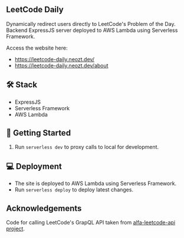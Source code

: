 ## LeetCode Daily

Dynamically redirect users directly to LeetCode's Problem of the Day. Backend ExpressJS server deployed to AWS Lambda using Serverless Framework.

Access the website here:

- https://leetcode-daily.neozt.dev/
- https://leetcode-daily.neozt.dev/about

## 🛠️ Stack

- ExpressJS
- Serverless Framework
- AWS Lambda

## 🚀 Getting Started

1. Run `serverless dev` to proxy calls to local for development.

## 💻 Deployment

- The site is deployed to AWS Lambda using Serverless Framework.
- Run `serverless deploy` to deploy latest changes.

## Acknowledgements

Code for calling LeetCode's GrapQL API taken from [alfa-leetcode-api project](https://github.com/alfaarghya/alfa-leetcode-api).
